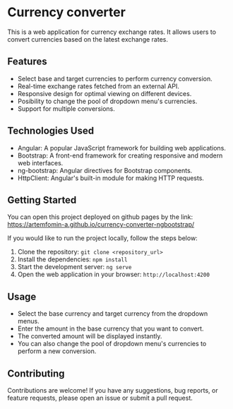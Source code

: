 # Currency converter

This is a web application for currency exchange rates. It allows users to convert currencies based on the latest exchange rates.

## Features

- Select base and target currencies to perform currency conversion.
- Real-time exchange rates fetched from an external API.
- Responsive design for optimal viewing on different devices.
- Posibility to change the pool of dropdown menu's currencies.
- Support for multiple conversions.

## Technologies Used

- Angular: A popular JavaScript framework for building web applications.
- Bootstrap: A front-end framework for creating responsive and modern web interfaces.
- ng-bootstrap: Angular directives for Bootstrap components.
- HttpClient: Angular's built-in module for making HTTP requests.

## Getting Started

You can open this project deployed on github pages by the link: https://artemfomin-a.github.io/currency-converter-ngbootstrap/

If you would like to run the project locally, follow the steps below:

1. Clone the repository: `git clone <repository_url>`
2. Install the dependencies: `npm install`
3. Start the development server: `ng serve`
4. Open the web application in your browser: `http://localhost:4200`

## Usage

- Select the base currency and target currency from the dropdown menus.
- Enter the amount in the base currency that you want to convert.
- The converted amount will be displayed instantly.
- You can also change the pool of dropdown menu's currencies to perform a new conversion.

## Contributing

Contributions are welcome! If you have any suggestions, bug reports, or feature requests, please open an issue or submit a pull request.

